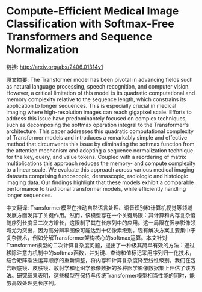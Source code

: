 # Compute-Efficient Medical Image Classification with Softmax-Free Transformers and Sequence Normalization

链接: http://arxiv.org/abs/2406.01314v1

原文摘要:
The Transformer model has been pivotal in advancing fields such as natural
language processing, speech recognition, and computer vision. However, a
critical limitation of this model is its quadratic computational and memory
complexity relative to the sequence length, which constrains its application to
longer sequences. This is especially crucial in medical imaging where
high-resolution images can reach gigapixel scale. Efforts to address this issue
have predominantely focused on complex techniques, such as decomposing the
softmax operation integral to the Transformer's architecture. This paper
addresses this quadratic computational complexity of Transformer models and
introduces a remarkably simple and effective method that circumvents this issue
by eliminating the softmax function from the attention mechanism and adopting a
sequence normalization technique for the key, query, and value tokens. Coupled
with a reordering of matrix multiplications this approach reduces the memory-
and compute complexity to a linear scale. We evaluate this approach across
various medical imaging datasets comprising fundoscopic, dermascopic,
radiologic and histologic imaging data. Our findings highlight that these
models exhibit a comparable performance to traditional transformer models,
while efficiently handling longer sequences.

中文翻译:
Transformer模型在推动自然语言处理、语音识别和计算机视觉等领域发展方面发挥了关键作用。然而，该模型存在一个关键局限：其计算和内存复杂度随序列长度呈二次方增长，这限制了其在长序列中的应用。这一局限在医学影像领域尤为突出，因为高分辨率图像可能达到十亿像素级别。现有解决方案主要集中于复杂技术，例如分解Transformer架构核心的softmax运算。本文针对Transformer模型的二次计算复杂度问题，提出了一种极其简单有效的方法：通过移除注意力机制中的softmax函数，并对键、查询和值标记采用序列归一化技术，结合矩阵乘法运算顺序的重新调整，将内存和计算复杂度降至线性级别。我们在包含眼底镜、皮肤镜、放射学和组织学影像数据的多种医学影像数据集上评估了该方法。研究结果表明，这些模型在保持与传统Transformer模型相当性能的同时，能够高效处理更长序列。
